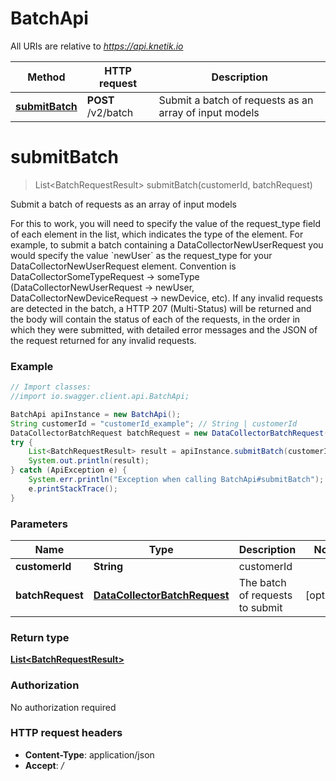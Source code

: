# BatchApi

All URIs are relative to *https://api.knetik.io*

Method | HTTP request | Description
------------- | ------------- | -------------
[**submitBatch**](BatchApi.md#submitBatch) | **POST** /v2/batch | Submit a batch of requests as an array of input models


<a name="submitBatch"></a>
# **submitBatch**
> List&lt;BatchRequestResult&gt; submitBatch(customerId, batchRequest)

Submit a batch of requests as an array of input models

For this to work, you will need to specify the value of the request_type field of each element in the list, which indicates the type of the element. For example, to submit a batch containing a DataCollectorNewUserRequest you would specify the value &#x60;newUser&#x60; as the request_type for your DataCollectorNewUserRequest element. Convention is DataCollectorSomeTypeRequest -&gt; someType (DataCollectorNewUserRequest -&gt; newUser, DataCollectorNewDeviceRequest -&gt; newDevice, etc). If any invalid requests are detected in the batch, a HTTP 207 (Multi-Status) will be returned and the body will contain the status of each of the requests, in the order in which they were submitted, with detailed error messages and the JSON of the request returned for any invalid requests.

### Example
```java
// Import classes:
//import io.swagger.client.api.BatchApi;

BatchApi apiInstance = new BatchApi();
String customerId = "customerId_example"; // String | customerId
DataCollectorBatchRequest batchRequest = new DataCollectorBatchRequest(); // DataCollectorBatchRequest | The batch of requests to submit
try {
    List<BatchRequestResult> result = apiInstance.submitBatch(customerId, batchRequest);
    System.out.println(result);
} catch (ApiException e) {
    System.err.println("Exception when calling BatchApi#submitBatch");
    e.printStackTrace();
}
```

### Parameters

Name | Type | Description  | Notes
------------- | ------------- | ------------- | -------------
 **customerId** | **String**| customerId |
 **batchRequest** | [**DataCollectorBatchRequest**](DataCollectorBatchRequest.md)| The batch of requests to submit | [optional]

### Return type

[**List&lt;BatchRequestResult&gt;**](BatchRequestResult.md)

### Authorization

No authorization required

### HTTP request headers

 - **Content-Type**: application/json
 - **Accept**: */*

